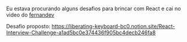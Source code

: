 Eu estava procurando alguns desafios para brincar com React e cai no video do [fernandev](https://www.youtube.com/watch?v=qmZLWBOOfVQ)

Desafio proposto: https://liberating-keyboard-bc0.notion.site/React-Interview-Challenge-a1ad5bc0e374436f905bc4decb246fa8